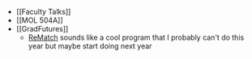 - [[Faculty Talks]]
- [[MOL 504A]]
- [[GradFutures]]
	- [ReMatch](https://ourapps.princeton.edu/mentor.php) sounds like a cool program that I probably can't do this year but maybe start doing next year